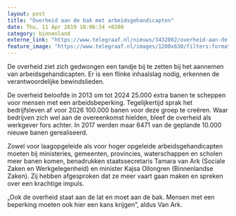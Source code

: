 ```yaml
---
layout: post
title: "Overheid aan de bak met arbeidsgehandicapten"
date: Thu, 11 Apr 2019 18:06:34 +0200
category: binnenland
externe_link: "https://www.telegraaf.nl/nieuws/3432862/overheid-aan-de-bak-met-arbeidsgehandicapten"
feature_image: "https://www.telegraaf.nl/images/1200x630/filters:format(jpeg):quality(80)/cdn-kiosk-api.telegraaf.nl/ccad4314-5c73-11e9-b343-02c309bc01c1.jpg"
---
```


<p class="intro">De overheid ziet zich gedwongen een tandje bij te zetten bij het aannemen van arbeidsgehandicapten. Er is een flinke inhaalslag nodig, erkennen de verantwoordelijke bewindslieden.</p> <p>De overheid beloofde in 2013 om tot 2024 25.000 extra banen te scheppen voor mensen met een arbeidsbeperking. Tegelijkertijd sprak het bedrijfsleven af voor 2026 100.000 banen voor deze groep te creëren. Waar bedrijven zich wel aan de overeenkomst hielden, bleef de overheid als werkgever fors achter. In 2017 werden maar 6471 van de geplande 10.000 nieuwe banen gerealiseerd.</p><p>Zowel voor laagopgeleide als voor hoger opgeleide arbeidsgehandicapten moeten bij ministeries, gemeenten, provincies, waterschappen en scholen meer banen komen, benadrukken staatssecretaris Tamara van Ark (Sociale Zaken en Werkgelegenheid) en minister Kajsa Ollongren (Binnenlandse Zaken). Zij hebben afgesproken dat ze meer vaart gaan maken en spreken over een krachtige impuls.</p><p>„Ook de overheid staat aan de lat en moet aan de bak. Mensen met een beperking moeten ook hier een kans krijgen”, aldus Van Ark.</p>
